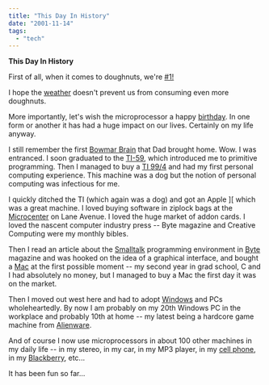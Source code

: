 ```yaml
---
title: "This Day In History"
date: "2001-11-14"
tags: 
  - "tech"
---
```


**This Day In History**

First of all, when it comes to doughnuts, we're [#1!](http://seattletimes.nwsource.com/html/businesstechnology/134366136_bizbriefs14.html)

I hope the [weather](http://www.king5.com/topstories/10014371_WX1114windandrainstorm.html) doesn't prevent us from consuming even more doughnuts.

More importantly, let's wish the microprocessor a happy [birthday](http://news.cnet.com/news/0-1003-201-7865172-0.html?tag=tp_pr). In one form or another it has had a huge impact on our lives. Certainly on my life anyway.

I still remember the first [Bowmar Brain](http://www.electronicjungle.com/bow_mx25.html) that Dad brought home. Wow. I was entranced. I soon graduated to the [TI-59](http://www.ti59.com/), which introduced me to primitive programming. Then I managed to buy a [TI 99/4](http://www.99er.net/994.html) and had my first personal computing experience. This machine was a dog but the notion of personal computing was infectious for me.

I quickly ditched the TI (which again was a dog) and got an Apple \]\[[](http://apple2history.org/) which was a great machine. I loved buying software in ziplock bags at the [Microcenter](http://www.microcenter.com/) on Lane Avenue. I loved the huge market of addon cards. I loved the nascent computer industry press -- Byte magazine and Creative Computing were my monthly bibles.

Then I read an article about the [Smalltalk](http://www.smalltalk.org/main.html) programming environment in [Byte](http://www.byte.com/) magazine and was hooked on the idea of a graphical interface, and bought a [Mac](http://www.apple.com/) at the first possible moment -- my second year in grad school, C and I had absolutely no money, but I managed to buy a Mac the first day it was on the market.

Then I moved out west here and had to adopt [Windows](http://www.microsoft.com/windows/default.asp) and PCs wholeheartedly. By now I am probably on my 20th Windows PC in the workplace and probably 10th at home -- my latest being a hardcore game machine from [Alienware](http://www.alienware.com/index_yesflash.asp).

And of course I now use microprocessors in about 100 other machines in my daily life -- in my stereo, in my car, in my MP3 player, in my [cell phone](http://www.mot.com/LMPS/iDEN/products/i85s/i85s.html), in my [Blackberry](http://www.blackberry.net/), etc...

It has been fun so far...
